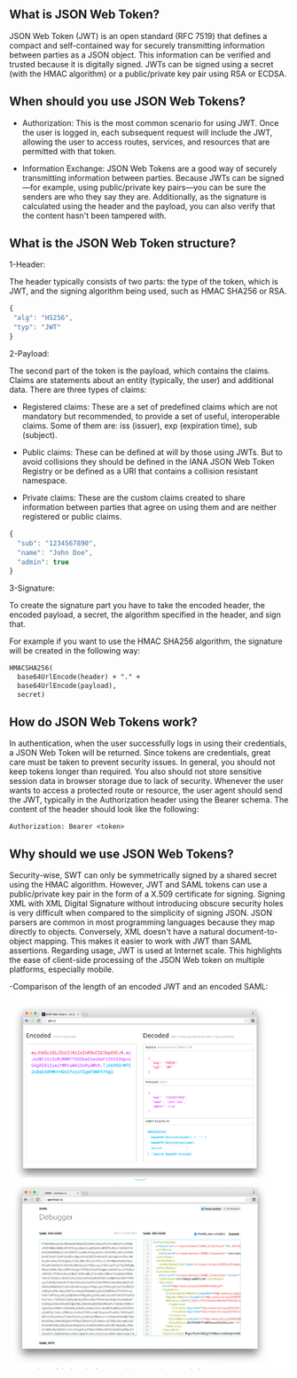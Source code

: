  
 ## What is JSON Web Token?
JSON Web Token (JWT) is an open standard (RFC 7519) that defines a compact and self-contained way for securely transmitting information between parties as a JSON object. This information can be verified and trusted because it is digitally signed. JWTs can be signed using a secret (with the HMAC algorithm) or a public/private key pair using RSA or ECDSA.

## When should you use JSON Web Tokens?


 - Authorization: This is the most common scenario for using JWT. Once the user is logged in, each subsequent request will include the JWT, allowing the user to access routes, services, and resources that are permitted with that token. 

- Information Exchange: JSON Web Tokens are a good way of securely transmitting information between parties. Because JWTs can be signed—for example, using public/private key pairs—you can be sure the senders are who they say they are. Additionally, as the signature is calculated using the header and the payload, you can also verify that the content hasn't been tampered with.

## What is the JSON Web Token structure?

1-Header:

The header typically consists of two parts: the type of the token, which is JWT, and the signing algorithm being used, such as HMAC SHA256 or RSA.
 ```js
 {
  "alg": "HS256",
  "typ": "JWT"
}
 ```

2-Payload:

The second part of the token is the payload, which contains the claims. Claims are statements about an entity (typically, the user) and additional data. There are three types of claims:

- Registered claims: These are a set of predefined claims which are not mandatory but recommended, to provide a set of useful, interoperable claims. Some of them are: iss (issuer), exp (expiration time), sub (subject).

-  Public claims: These can be defined at will by those using JWTs. But to avoid collisions they should be defined in the IANA JSON Web Token Registry or be defined as a URI that contains a collision resistant namespace.

- Private claims: These are the custom claims created to share information between parties that agree on using them and are neither registered or public claims.

```js
{
  "sub": "1234567890",
  "name": "John Doe",
  "admin": true
}
```

3-Signature:

To create the signature part you have to take the encoded header, the encoded payload, a secret, the algorithm specified in the header, and sign that.

For example if you want to use the HMAC SHA256 algorithm, the signature will be created in the following way:
```
HMACSHA256(
  base64UrlEncode(header) + "." +
  base64UrlEncode(payload),
  secret)

```

## How do JSON Web Tokens work?

In authentication, when the user successfully logs in using their credentials, a JSON Web Token will be returned. Since tokens are credentials, great care must be taken to prevent security issues. In general, you should not keep tokens longer than required.
You also should not store sensitive session data in browser storage due to lack of security.
Whenever the user wants to access a protected route or resource, the user agent should send the JWT, typically in the Authorization header using the Bearer schema. The content of the header should look like the following:
```
Authorization: Bearer <token>
```
## Why should we use JSON Web Tokens?
Security-wise, SWT can only be symmetrically signed by a shared secret using the HMAC algorithm. However, JWT and SAML tokens can use a public/private key pair in the form of a X.509 certificate for signing. Signing XML with XML Digital Signature without introducing obscure security holes is very difficult when compared to the simplicity of signing JSON.
JSON parsers are common in most programming languages because they map directly to objects. Conversely, XML doesn't have a natural document-to-object mapping. This makes it easier to work with JWT than SAML assertions.
Regarding usage, JWT is used at Internet scale. This highlights the ease of client-side processing of the JSON Web token on multiple platforms, especially mobile.

-Comparison of the length of an encoded JWT and an encoded SAML:
![image](image/rr1.PNG)
![image](image/rr2.PNG)

